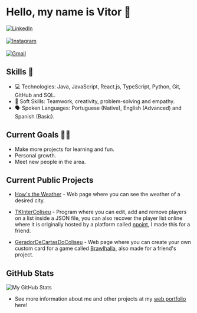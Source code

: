 # Hello, my name is Vitor 👋

[![LinkedIn](https://img.shields.io/badge/LinkedIn-0077B5?style=for-the-badge&logo=linkedin&logoColor=white)](https://www.linkedin.com/in/vitor-aurilandio-54678926a/)
 <br> <br>
[![Instagram](https://img.shields.io/badge/Instagram-E4405F?style=for-the-badge&logo=instagram&logoColor=white)](https://www.instagram.com/vitorauri_)
 <br> <br>
[![Gmail](https://img.shields.io/badge/Gmail-D14836?style=for-the-badge&logo=gmail&logoColor=white)](mailto:contato@vitoraurilandio@gmail.com)

## Skills 🧰

- 💻 Technologies: Java, JavaScript, React.js, TypeScript, Python, Git, GitHub and SQL. 
- 🧩 Soft Skills: Teamwork, creativity, problem-solving and empathy.
- 🗣 Spoken Languages: Portuguese (Native), English (Advanced) and Spanish (Basic).

## Current Goals 🧗‍♂️

- Make more projects for learning and fun.
- Personal growth.
- Meet new people in the area.

## Current Public Projects

- [How's the Weather](https://github.com/VitorAuri/HowIsTheWeather) - Web page where you can see the weather of a desired city.

- [TKInterColiseu](https://github.com/VitorAuri/TKInterColiseu) - Program where you can edit, add and remove players on a list inside a JSON file, you can also recover the player list online where it is originally hosted by a platform called [npoint](https://www.npoint.io/), I made this for a friend.

- [GeradorDeCartasDoColiseu](https://github.com/VitorAuri/GeradorDeCartasDoColiseu) - Web page where you can create your own custom card for a game called [Brawlhalla](https://www.brawlhalla.com/), also made for a friend's project.

## GitHub Stats

![My GitHub Stats](https://github-readme-stats.vercel.app/api?username=vitorauri&show_icons=true&count_private=true&bg_color=1E1E1E&title_color=FFFF&text_color=FFFFFF&icon_color=FFFF)

- See more information about me and other projects at my [web portfolio](https://vitor-dev.vercel.app/) here!
